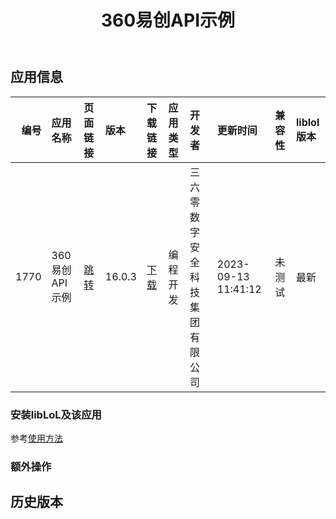 ﻿---
id: 1770
title: 360易创API示例
toc: true
weight: 1770
---

## 应用信息 
|   编号 | 应用名称       | 页面链接                                        | 版本     | 下载链接                                                                                     | 应用类型   | 开发者             | 更新时间                | 兼容性   | liblol版本   |
|-----:|:-----------|:--------------------------------------------|:-------|:-----------------------------------------------------------------------------------------|:-------|:----------------|:--------------------|:------|:-----------|
| 1770 | 360易创API示例 | [跳转](http://app.loongapps.cn/#/detail/1770) | 16.0.3 | [下载](http://113.24.212.22:8090/upload/file/electron360-api-demos_16.0.3_loongarch64.deb) | 编程开发   | 三六零数字安全科技集团有限公司 | 2023-09-13 11:41:12 | 未测试   | 最新         |
### 安装libLoL及该应用 
参考[使用方法](/docs/usage) 
### 额外操作 


## 历史版本 
 